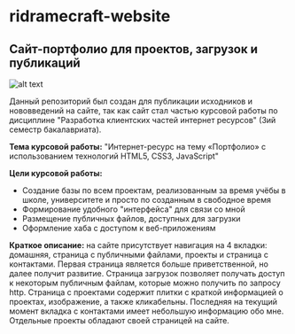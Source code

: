 # ridramecraft-website
## Сайт-портфолио для проектов, загрузок и публикаций

![alt text](http://ridramecraft.ru/downloads/site_screen.png)

Данный репозиторий был создан для публикации исходников и нововведений на сайте, так как сайт стал частью курсовой работы по дисциплине "Разработка клиентских частей интернет ресурсов" (3ий семестр бакалавриата).

**Тема курсовой работы:**
"Интернет-ресурс на тему «Портфолио» с использованием технологий HTML5, CSS3, JavaScript"

**Цели курсовой работы:**
- Создание базы по всем проектам, реализованным за время учёбы в школе, университете и просто по созданным в свободное время
- Формирование удобного "интерфейса" для связи со мной
- Размещение публичных файлов, доступных для загрузки
- Оформление хаба с доступом к веб-приложениям

**Краткое описание:** на сайте присутствует навигация на 4 вкладки: домашняя, страница с публичными файлами, проекты и страница с контактами. Первая страница является больше приветственной, но далее получит развитие. Страница загрузок позволяет получать доступ к некоторым публичным файлам, которые можно получить по запросу http. Страница с проектами содержит плитки с краткой информацией о проектах, изображение, а также кликабельны. Последняя на текущий момент вкладка с контактами имеет небольшую информацию обо мне. Отдельные проекты обладают своей страницей на сайте.
